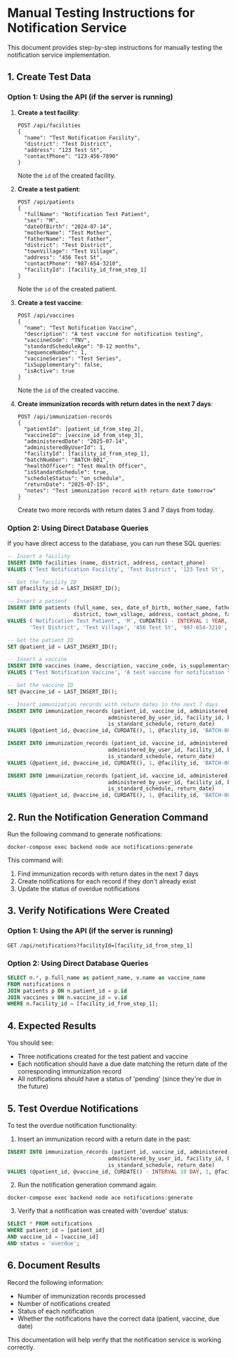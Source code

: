 # Manual Testing Instructions for Notification Service

This document provides step-by-step instructions for manually testing the notification service implementation.

## 1. Create Test Data

### Option 1: Using the API (if the server is running)

1. **Create a test facility**:
   ```
   POST /api/facilities
   {
     "name": "Test Notification Facility",
     "district": "Test District",
     "address": "123 Test St",
     "contactPhone": "123-456-7890"
   }
   ```
   Note the `id` of the created facility.

2. **Create a test patient**:
   ```
   POST /api/patients
   {
     "fullName": "Notification Test Patient",
     "sex": "M",
     "dateOfBirth": "2024-07-14",
     "motherName": "Test Mother",
     "fatherName": "Test Father",
     "district": "Test District",
     "townVillage": "Test Village",
     "address": "456 Test St",
     "contactPhone": "987-654-3210",
     "facilityId": [facility_id_from_step_1]
   }
   ```
   Note the `id` of the created patient.

3. **Create a test vaccine**:
   ```
   POST /api/vaccines
   {
     "name": "Test Notification Vaccine",
     "description": "A test vaccine for notification testing",
     "vaccineCode": "TNV",
     "standardScheduleAge": "0-12 months",
     "sequenceNumber": 1,
     "vaccineSeries": "Test Series",
     "isSupplementary": false,
     "isActive": true
   }
   ```
   Note the `id` of the created vaccine.

4. **Create immunization records with return dates in the next 7 days**:
   ```
   POST /api/immunization-records
   {
     "patientId": [patient_id_from_step_2],
     "vaccineId": [vaccine_id_from_step_3],
     "administeredDate": "2025-07-14",
     "administeredByUserId": 1,
     "facilityId": [facility_id_from_step_1],
     "batchNumber": "BATCH-001",
     "healthOfficer": "Test Health Officer",
     "isStandardSchedule": true,
     "scheduleStatus": "on_schedule",
     "returnDate": "2025-07-15",
     "notes": "Test immunization record with return date tomorrow"
   }
   ```

   Create two more records with return dates 3 and 7 days from today.

### Option 2: Using Direct Database Queries

If you have direct access to the database, you can run these SQL queries:

```sql
-- Insert a facility
INSERT INTO facilities (name, district, address, contact_phone) 
VALUES ('Test Notification Facility', 'Test District', '123 Test St', '123-456-7890');

-- Get the facility ID
SET @facility_id = LAST_INSERT_ID();

-- Insert a patient
INSERT INTO patients (full_name, sex, date_of_birth, mother_name, father_name, 
                     district, town_village, address, contact_phone, facility_id)
VALUES ('Notification Test Patient', 'M', CURDATE() - INTERVAL 1 YEAR, 'Test Mother', 'Test Father',
       'Test District', 'Test Village', '456 Test St', '987-654-3210', @facility_id);

-- Get the patient ID
SET @patient_id = LAST_INSERT_ID();

-- Insert a vaccine
INSERT INTO vaccines (name, description, vaccine_code, is_supplementary, is_active)
VALUES ('Test Notification Vaccine', 'A test vaccine for notification testing', 'TNV', 0, 1);

-- Get the vaccine ID
SET @vaccine_id = LAST_INSERT_ID();

-- Insert immunization records with return dates in the next 7 days
INSERT INTO immunization_records (patient_id, vaccine_id, administered_date, 
                                administered_by_user_id, facility_id, batch_number,
                                is_standard_schedule, return_date)
VALUES (@patient_id, @vaccine_id, CURDATE(), 1, @facility_id, 'BATCH-001', 1, CURDATE() + INTERVAL 1 DAY);

INSERT INTO immunization_records (patient_id, vaccine_id, administered_date, 
                                administered_by_user_id, facility_id, batch_number,
                                is_standard_schedule, return_date)
VALUES (@patient_id, @vaccine_id, CURDATE(), 1, @facility_id, 'BATCH-002', 1, CURDATE() + INTERVAL 3 DAY);

INSERT INTO immunization_records (patient_id, vaccine_id, administered_date, 
                                administered_by_user_id, facility_id, batch_number,
                                is_standard_schedule, return_date)
VALUES (@patient_id, @vaccine_id, CURDATE(), 1, @facility_id, 'BATCH-003', 1, CURDATE() + INTERVAL 7 DAY);
```

## 2. Run the Notification Generation Command

Run the following command to generate notifications:

```
docker-compose exec backend node ace notifications:generate
```

This command will:
1. Find immunization records with return dates in the next 7 days
2. Create notifications for each record if they don't already exist
3. Update the status of overdue notifications

## 3. Verify Notifications Were Created

### Option 1: Using the API (if the server is running)

```
GET /api/notifications?facilityId=[facility_id_from_step_1]
```

### Option 2: Using Direct Database Queries

```sql
SELECT n.*, p.full_name as patient_name, v.name as vaccine_name
FROM notifications n
JOIN patients p ON n.patient_id = p.id
JOIN vaccines v ON n.vaccine_id = v.id
WHERE n.facility_id = [facility_id_from_step_1];
```

## 4. Expected Results

You should see:
- Three notifications created for the test patient and vaccine
- Each notification should have a due date matching the return date of the corresponding immunization record
- All notifications should have a status of 'pending' (since they're due in the future)

## 5. Test Overdue Notifications

To test the overdue notification functionality:

1. Insert an immunization record with a return date in the past:

```sql
INSERT INTO immunization_records (patient_id, vaccine_id, administered_date, 
                                administered_by_user_id, facility_id, batch_number,
                                is_standard_schedule, return_date)
VALUES (@patient_id, @vaccine_id, CURDATE() - INTERVAL 10 DAY, 1, @facility_id, 'BATCH-004', 1, CURDATE() - INTERVAL 3 DAY);
```

2. Run the notification generation command again:

```
docker-compose exec backend node ace notifications:generate
```

3. Verify that a notification was created with 'overdue' status:

```sql
SELECT * FROM notifications 
WHERE patient_id = [patient_id] 
AND vaccine_id = [vaccine_id] 
AND status = 'overdue';
```

## 6. Document Results

Record the following information:
- Number of immunization records processed
- Number of notifications created
- Status of each notification
- Whether the notifications have the correct data (patient, vaccine, due date)

This documentation will help verify that the notification service is working correctly.